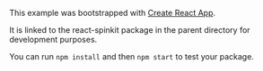 This example was bootstrapped with [Create React App](https://github.com/facebook/create-react-app).

It is linked to the react-spinkit package in the parent directory for development purposes.

You can run `npm install` and then `npm start` to test your package.

